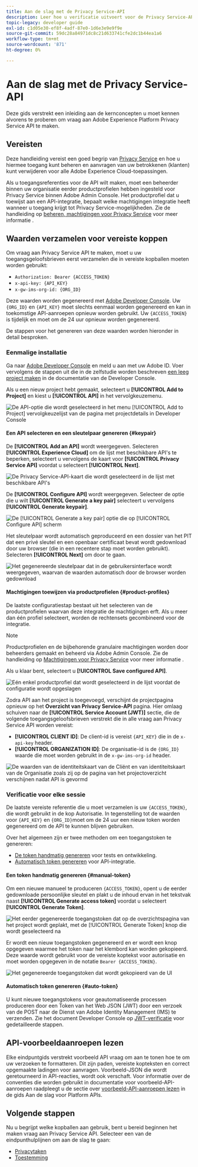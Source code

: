 ```yaml
---
title: Aan de slag met de Privacy Service-API
description: Leer hoe u verificatie uitvoert voor de Privacy Service-API en hoe u voorbeeld-API-aanroepen interpreteert in de documentatie.
topic-legacy: developer guide
exl-id: c1d05e30-ef8f-4adf-87e0-1d6e3e9e9f9e
source-git-commit: 59dc28a84971dc8c21d633741cfe2dc1b44ea1a6
workflow-type: tm+mt
source-wordcount: '871'
ht-degree: 0%

---
```


# Aan de slag met de Privacy Service-API

Deze gids verstrekt een inleiding aan de kernconcepten u moet kennen alvorens te proberen om vraag aan Adobe Experience Platform Privacy Service API te maken.

## Vereisten

Deze handleiding vereist een goed begrip van [Privacy Service](../home.md) en hoe u hiermee toegang kunt beheren en aanvragen van uw betrokkenen (klanten) kunt verwijderen voor alle Adobe Experience Cloud-toepassingen.

Als u toegangsreferenties voor de API wilt maken, moet een beheerder binnen uw organisatie eerder productprofielen hebben ingesteld voor Privacy Service binnen Adobe Admin Console. Het productprofiel dat u toewijst aan een API-integratie, bepaalt welke machtigingen integratie heeft wanneer u toegang krijgt tot Privacy Service-mogelijkheden. Zie de handleiding op [beheren, machtigingen voor Privacy Service](../permissions.md) voor meer informatie .

## Waarden verzamelen voor vereiste koppen

Om vraag aan Privacy Service API te maken, moet u uw toegangsgeloofsbrieven eerst verzamelen die in vereiste kopballen moeten worden gebruikt:

* `Authorization: Bearer {ACCESS_TOKEN}`
* `x-api-key: {API_KEY}`
* `x-gw-ims-org-id: {ORG_ID}`

Deze waarden worden gegenereerd met [Adobe Developer Console](https://developer.adobe.com/console). Uw `{ORG_ID}` en `{API_KEY}` moet slechts eenmaal worden gegenereerd en kan in toekomstige API-aanroepen opnieuw worden gebruikt. Uw `{ACCESS_TOKEN}` is tijdelijk en moet om de 24 uur opnieuw worden gegenereerd.

De stappen voor het genereren van deze waarden worden hieronder in detail besproken.

### Eenmalige installatie

Ga naar [Adobe Developer Console](https://developer.adobe.com/console) en meld u aan met uw Adobe ID. Voer vervolgens de stappen uit die in de zelfstudie worden beschreven [een leeg project maken](https://developer.adobe.com/developer-console/docs/guides/projects/projects-empty/) in de documentatie van de Developer Console.

Als u een nieuw project hebt gemaakt, selecteert u **[!UICONTROL Add to Project]** en kiest u **[!UICONTROL API]** in het vervolgkeuzemenu.

![De API-optie die wordt geselecteerd in het menu [!UICONTROL Add to Project] vervolgkeuzelijst van de pagina met projectdetails in Developer Console](../images/api/getting-started/add-api-button.png)

#### Een API selecteren en een sleutelpaar genereren {#keypair}

De **[!UICONTROL Add an API]** wordt weergegeven. Selecteren **[!UICONTROL Experience Cloud]** om de lijst met beschikbare API&#39;s te beperken, selecteert u vervolgens de kaart voor **[!UICONTROL Privacy Service API]** voordat u selecteert **[!UICONTROL Next]**.

![De Privacy Service-API-kaart die wordt geselecteerd in de lijst met beschikbare API&#39;s](../images/api/getting-started/add-privacy-service-api.png)

De **[!UICONTROL Configure API]** wordt weergegeven. Selecteer de optie die u wilt **[!UICONTROL Generate a key pair]** selecteert u vervolgens **[!UICONTROL Generate keypair]**.

![De [!UICONTROL Generate a key pair] optie die op [!UICONTROL Configure API] scherm](../images/api/getting-started/generate-key-pair.png)

Het sleutelpaar wordt automatisch geproduceerd en een dossier van het PIT dat een privé sleutel en een openbaar certificaat bevat wordt gedownload door uw browser (die in een recentere stap moet worden gebruikt). Selecteren **[!UICONTROL Next]** om door te gaan.

![Het gegenereerde sleutelpaar dat in de gebruikersinterface wordt weergegeven, waarvan de waarden automatisch door de browser worden gedownload](../images/api/getting-started/key-pair-generated.png)

#### Machtigingen toewijzen via productprofielen {#product-profiles}

De laatste configuratiestap bestaat uit het selecteren van de productprofielen waarvan deze integratie de machtigingen erft. Als u meer dan één profiel selecteert, worden de rechtensets gecombineerd voor de integratie.

>[!NOTE]
>
>Productprofielen en de bijbehorende granulaire machtigingen worden door beheerders gemaakt en beheerd via Adobe Admin Console. Zie de handleiding op [Machtigingen voor Privacy Service](../permissions.md) voor meer informatie .

Als u klaar bent, selecteert u **[!UICONTROL Save configured API]**.

![Eén enkel productprofiel dat wordt geselecteerd in de lijst voordat de configuratie wordt opgeslagen](../images/api/getting-started/select-product-profiles.png)

Zodra API aan het project is toegevoegd, verschijnt de projectpagina opnieuw op het **Overzicht van Privacy Service-API** pagina. Hier omlaag schuiven naar de **[!UICONTROL Service Account (JWT)]** sectie, die de volgende toegangsgeloofsbrieven verstrekt die in alle vraag aan Privacy Service API worden vereist:

* **[!UICONTROL CLIENT ID]**: De client-id is vereist `{API_KEY}` die in de `x-api-key` header.
* **[!UICONTROL ORGANIZATION ID]**: De organisatie-id is de `{ORG_ID}` waarde die moet worden gebruikt in de `x-gw-ims-org-id` header.

![De waarden van de identiteitskaart van de Cliënt en van identiteitskaart van de Organisatie zoals zij op de pagina van het projectoverzicht verschijnen nadat API is gevormd](../images/api/getting-started/jwt-credentials.png)

### Verificatie voor elke sessie

De laatste vereiste referentie die u moet verzamelen is uw `{ACCESS_TOKEN}`, die wordt gebruikt in de kop Autorisatie. In tegenstelling tot de waarden voor `{API_KEY}` en `{ORG_ID}`moet om de 24 uur een nieuw token worden gegenereerd om de API te kunnen blijven gebruiken.

Over het algemeen zijn er twee methoden om een toegangstoken te genereren:

* [De token handmatig genereren](#manual-token) voor tests en ontwikkeling.
* [Automatisch token genereren](#auto-token) voor API-integratie.

#### Een token handmatig genereren {#manual-token}

Om een nieuwe manueel te produceren `{ACCESS_TOKEN}`, opent u de eerder gedownloade persoonlijke sleutel en plakt u de inhoud ervan in het tekstvak naast **[!UICONTROL Generate access token]** voordat u selecteert **[!UICONTROL Generate Token]**.

![Het eerder gegenereerde toegangstoken dat op de overzichtspagina van het project wordt geplakt, met de [!UICONTROL Generate Token] knop die wordt geselecteerd na](../images/api/getting-started/paste-private-key.png)

Er wordt een nieuw toegangstoken gegenereerd en er wordt een knop opgegeven waarmee het token naar het klembord kan worden gekopieerd. Deze waarde wordt gebruikt voor de vereiste koptekst voor autorisatie en moet worden opgegeven in de notatie `Bearer {ACCESS_TOKEN}`.

![Het gegenereerde toegangstoken dat wordt gekopieerd van de UI](../images/api/getting-started/generated-access-token.png)

#### Automatisch token genereren {#auto-token}

U kunt nieuwe toegangstokens voor geautomatiseerde processen produceren door een Token van het Web JSON (JWT) door een verzoek van de POST naar de Dienst van Adobe Identity Management (IMS) te verzenden. Zie het document Developer Console op [JWT-verificatie](https://developer.adobe.com/developer-console/docs/guides/authentication/JWT/) voor gedetailleerde stappen.

## API-voorbeeldaanroepen lezen

Elke eindpuntgids verstrekt voorbeeld API vraag om aan te tonen hoe te om uw verzoeken te formatteren. Dit zijn paden, vereiste kopteksten en correct opgemaakte ladingen voor aanvragen. Voorbeeld-JSON die wordt geretourneerd in API-reacties, wordt ook verschaft. Voor informatie over de conventies die worden gebruikt in documentatie voor voorbeeld-API-aanroepen raadpleegt u de sectie over [voorbeeld-API-aanroepen lezen](../../landing/api-guide.md#sample-api) in de gids Aan de slag voor Platform APIs.

## Volgende stappen

Nu u begrijpt welke kopballen aan gebruik, bent u bereid beginnen het maken vraag aan Privacy Service API. Selecteer een van de eindpunthulplijnen om aan de slag te gaan:

* [Privacytaken](./privacy-jobs.md)
* [Toestemming](./consent.md)
